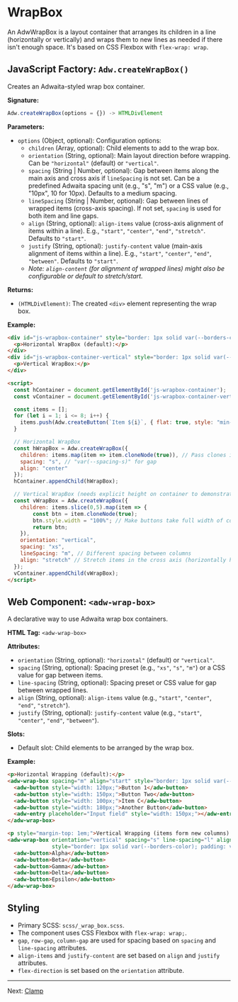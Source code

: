 # WrapBox

An AdwWrapBox is a layout container that arranges its children in a line (horizontally or vertically) and wraps them to new lines as needed if there isn't enough space. It's based on CSS Flexbox with `flex-wrap: wrap`.

## JavaScript Factory: `Adw.createWrapBox()`

Creates an Adwaita-styled wrap box container.

**Signature:**

```javascript
Adw.createWrapBox(options = {}) -> HTMLDivElement
```

**Parameters:**

*   `options` (Object, optional): Configuration options:
    *   `children` (Array<HTMLElement>, optional): Child elements to add to the wrap box.
    *   `orientation` (String, optional): Main layout direction before wrapping. Can be `"horizontal"` (default) or `"vertical"`.
    *   `spacing` (String | Number, optional): Gap between items along the main axis and cross axis if `lineSpacing` is not set. Can be a predefined Adwaita spacing unit (e.g., "s", "m") or a CSS value (e.g., "10px", 10 for 10px). Defaults to a medium spacing.
    *   `lineSpacing` (String | Number, optional): Gap between lines of wrapped items (cross-axis spacing). If not set, `spacing` is used for both item and line gaps.
    *   `align` (String, optional): `align-items` value (cross-axis alignment of items within a line). E.g., `"start"`, `"center"`, `"end"`, `"stretch"`. Defaults to `"start"`.
    *   `justify` (String, optional): `justify-content` value (main-axis alignment of items within a line). E.g., `"start"`, `"center"`, `"end"`, `"between"`. Defaults to `"start"`.
    *   *Note: `align-content` (for alignment of wrapped lines) might also be configurable or default to stretch/start.*

**Returns:**

*   `(HTMLDivElement)`: The created `<div>` element representing the wrap box.

**Example:**

```html
<div id="js-wrapbox-container" style="border: 1px solid var(--borders-color); padding: var(--spacing-s); max-width: 350px;">
  <p>Horizontal WrapBox (default):</p>
</div>
<div id="js-wrapbox-container-vertical" style="border: 1px solid var(--borders-color); padding: var(--spacing-s); max-width: 200px; height: 150px; margin-top: 10px;">
  <p>Vertical WrapBox:</p>
</div>

<script>
  const hContainer = document.getElementById('js-wrapbox-container');
  const vContainer = document.getElementById('js-wrapbox-container-vertical');

  const items = [];
  for (let i = 1; i <= 8; i++) {
    items.push(Adw.createButton(`Item ${i}`, { flat: true, style: "min-width: 80px;" }));
  }

  // Horizontal WrapBox
  const hWrapBox = Adw.createWrapBox({
    children: items.map(item => item.cloneNode(true)), // Pass clones if items array is reused
    spacing: "s", // "var(--spacing-s)" for gap
    align: "center"
  });
  hContainer.appendChild(hWrapBox);

  // Vertical WrapBox (needs explicit height on container to demonstrate wrapping)
  const vWrapBox = Adw.createWrapBox({
    children: items.slice(0,5).map(item => {
        const btn = item.cloneNode(true);
        btn.style.width = "100%"; // Make buttons take full width of column
        return btn;
    }),
    orientation: "vertical",
    spacing: "xs",
    lineSpacing: "m", // Different spacing between columns
    align: "stretch" // Stretch items in the cross axis (horizontally here)
  });
  vContainer.appendChild(vWrapBox);
</script>
```

## Web Component: `<adw-wrap-box>`

A declarative way to use Adwaita wrap box containers.

**HTML Tag:** `<adw-wrap-box>`

**Attributes:**

*   `orientation` (String, optional): `"horizontal"` (default) or `"vertical"`.
*   `spacing` (String, optional): Spacing preset (e.g., `"xs"`, `"s"`, `"m"`) or a CSS value for gap between items.
*   `line-spacing` (String, optional): Spacing preset or CSS value for gap between wrapped lines.
*   `align` (String, optional): `align-items` value (e.g., `"start"`, `"center"`, `"end"`, `"stretch"`).
*   `justify` (String, optional): `justify-content` value (e.g., `"start"`, `"center"`, `"end"`, `"between"`).

**Slots:**

*   Default slot: Child elements to be arranged by the wrap box.

**Example:**

```html
<p>Horizontal Wrapping (default):</p>
<adw-wrap-box spacing="m" align="start" style="border: 1px solid var(--borders-color); padding: var(--spacing-s); max-width: 400px;">
  <adw-button style="width: 120px;">Button 1</adw-button>
  <adw-button style="width: 150px;">Button Two</adw-button>
  <adw-button style="width: 100px;">Item C</adw-button>
  <adw-button style="width: 180px;">Another Button</adw-button>
  <adw-entry placeholder="Input field" style="width: 150px;"></adw-entry>
</adw-wrap-box>

<p style="margin-top: 1em;">Vertical Wrapping (items form new columns):</p>
<adw-wrap-box orientation="vertical" spacing="s" line-spacing="l" align="stretch"
              style="border: 1px solid var(--borders-color); padding: var(--spacing-s); height: 120px; width: 300px;">
  <adw-button>Alpha</adw-button>
  <adw-button>Beta</adw-button>
  <adw-button>Gamma</adw-button>
  <adw-button>Delta</adw-button>
  <adw-button>Epsilon</adw-button>
</adw-wrap-box>
```

## Styling

*   Primary SCSS: `scss/_wrap_box.scss`.
*   The component uses CSS Flexbox with `flex-wrap: wrap;`.
*   `gap`, `row-gap`, `column-gap` are used for spacing based on `spacing` and `line-spacing` attributes.
*   `align-items` and `justify-content` are set based on `align` and `justify` attributes.
*   `flex-direction` is set based on the `orientation` attribute.

---
Next: [Clamp](./clamp.md)
